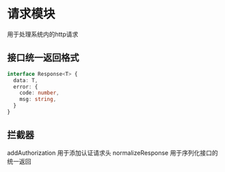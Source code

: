 # 请求模块

用于处理系统内的http请求

## 接口统一返回格式

```ts
interface Response<T> {
  data: T,
  error: {
    code: number,
    msg: string,
  }
}
```

## 拦截器

addAuthorization 用于添加认证请求头
normalizeResponse 用于序列化接口的统一返回
